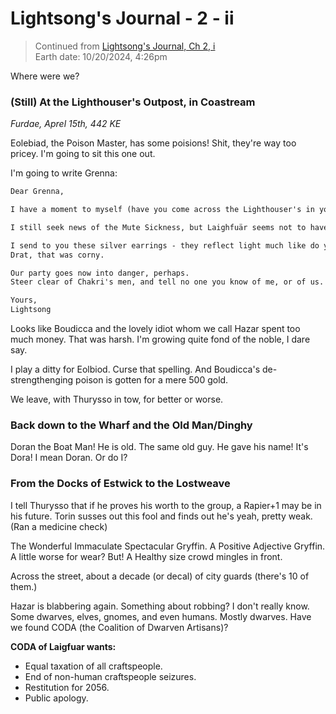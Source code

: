 # Lightsong's Journal - 2 - ii

> Continued from [Lightsong's Journal, Ch 2, i](99-2-LJ-ch2-i.md)  
> Earth date: 10/20/2024, 4:26pm

Where were we?

### (Still) At the Lighthouser's Outpost, in Coastream

_Furdae, Aprel 15th, 442 KE_

Eolebiad, the Poison Master, has some poisions!
Shit, they're way too pricey. I'm going to sit this one out.

I'm going to write Grenna:

```txt
Dear Grenna,

I have a moment to myself (have you come across the Lighthouser's in your travels?) and I thought "shant I write the lovely Grenna?"

I still seek news of the Mute Sickness, but Laighfuär seems not to have been afflicted.Please, if you hear of anything, let me know.

I send to you these silver earrings - they reflect light much like do your eyes.
Drat, that was corny. 

Our party goes now into danger, perhaps. 
Steer clear of Chakri's men, and tell no one you know of me, or of us. 

Yours, 
Lightsong
```

Looks like Boudicca and the lovely idiot whom we call Hazar spent too much money. 
That was harsh. I'm growing quite fond of the noble, I dare say.

I play a ditty for Eolbiod. Curse that spelling. And Boudicca's de-strengthenging poison is gotten for a mere 500 gold.

We leave, with Thurysso in tow, for better or worse.

### Back down to the Wharf and the Old Man/Dinghy

Doran the Boat Man! He is old. The same old guy. He gave his name! It's Dora! I mean Doran. Or do I?

### From the Docks of Estwick to the Lostweave
I tell Thurysso that if he proves his worth to the group, a Rapier+1 may be in his future. 
Torin susses out this fool and finds out he's yeah, pretty weak. (Ran a medicine check)

The Wonderful Immaculate Spectacular Gryffin. A Positive Adjective Gryffin.
A little worse for wear? But! A Healthy size crowd mingles in front. 

Across the street, about a decade (or decal) of city guards (there's 10 of them.)

Hazar is blabbering again. Something about robbing? I don't really know.  
Some dwarves, elves, gnomes, and even humans. Mostly dwarves. Have we found CODA (the Coalition of Dwarven Artisans)?

__CODA of Laigfuar wants:__
- Equal taxation of all craftspeople.
- End of non-human craftspeople seizures.
- Restitution for 2056.
- Public apology.
